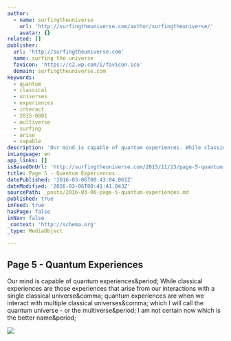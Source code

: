 ```yaml
---
author:
  - name: surfingtheuniverse
    url: 'http://surfingtheuniverse.com/author/surfingtheuniverse/'
    avatar: {}
related: []
publisher:
  url: 'http://surfingtheuniverse.com'
  name: surfing the universe
  favicon: 'https://s2.wp.com/i/favicon.ico'
  domain: surfingtheuniverse.com
keywords:
  - quantum
  - classical
  - universes
  - experiences
  - interact
  - 2015-0801
  - multiverse
  - surfing
  - arise
  - capable
description: 'Our mind is capable of quantum experiences. While classical experiences are those experiences that arise from our interactions with a single classical universe, quantum experiences are when we interact with multiple classical universes, which I will call the quantum universe - or the multiverse. I am not certain now which is the better name.'
inLanguage: en
app_links: []
isBasedOnUrl: 'http://surfingtheuniverse.com/2015/11/23/page-5-quantum-experiences/'
title: Page 5 - Quantum Experiences
datePublished: '2016-03-06T00:43:04.061Z'
dateModified: '2016-03-06T00:41:41.043Z'
sourcePath: _posts/2016-03-06-page-5-quantum-experiences.md
published: true
inFeed: true
hasPage: false
inNav: false
_context: 'http://schema.org'
_type: MediaObject

---
```

<article style=""><h1>Page 5 - Quantum Experiences</h1><p>Our mind is capable of quantum experiences&amp;period; While classical experiences are those experiences that arise from our interactions with a single classical universe&amp;comma; quantum experiences are when we interact with multiple classical universes&amp;comma; which I will call the quantum universe - or the multiverse&amp;period; I am not certain now which is the better name&amp;period;</p><img src="https://s0.wp.com/i/blank.jpg" /></article>
